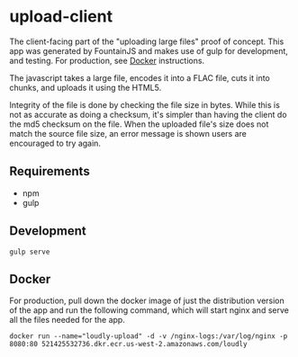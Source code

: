 # upload-client

The client-facing part of the "uploading large files" proof of concept.  This app was generated by FountainJS and makes use of gulp for development, and testing. For production, see [Docker](#docker) instructions. 

The javascript takes a large file, encodes it into a FLAC file, cuts it into chunks, and uploads it using the HTML5.

Integrity of the file is done by checking the file size in bytes.  While this is not as accurate as doing a checksum, it's simpler than having the client do the md5 checksum on the file.  When the uploaded file's size does not match the source file size, an error message is shown users are encouraged to try again.


## Requirements

* npm
* gulp


## Development

`gulp serve`

## Docker

For production, pull down the docker image of just the distribution version of the app and run the following command, which will start nginx and serve all the files needed for the app.

`docker run --name="loudly-upload" -d -v /nginx-logs:/var/log/nginx -p 8080:80 521425532736.dkr.ecr.us-west-2.amazonaws.com/loudly`